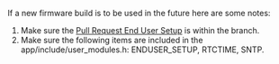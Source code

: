 If a new firmware build is to be used in the future here are some notes:

1. Make sure the [Pull Request End User Setup](https://github.com/nodemcu/nodemcu-firmware/pull/2493) is within the branch.
1. Make sure the following items are included in the app/include/user_modules.h: ENDUSER_SETUP, RTCTIME, SNTP.
